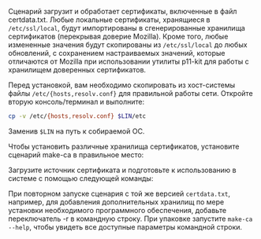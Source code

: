 <pkg :name="'make-ca'" instsize showsbu2></pkg>

Сценарий загрузит и обработает сертификаты, включенные в файл certdata.txt. Любые локальные сертификаты, хранящиеся в `/etc/ssl/local`, будут импортированы в сгенерированные хранилища сертификатов (перекрывая доверие Mozilla). Кроме того, любые измененные значения будут скопированы из `/etc/ssl/local` до любых обновлений, с сохранением настраиваемых значений, которые отличаются от Mozilla при использовании утилиты p11-kit для работы с хранилищем доверенных сертификатов.

Перед установкой, вам необходимо скопировать из хост-системы файлы `/etc/{hosts,resolv.conf}` для правильной работы сети. Откройте вторую консоль/терминал и выполните:

```bash
cp -v /etc/{hosts,resolv.conf} $LIN/etc
```

Заменив `$LIN` на путь к собираемой ОС.

Чтобы установить различные хранилища сертификатов, установите сценарий make-ca в правильное место:

<package-script :package="'make-ca'" :type="'install'"></package-script>

Загрузите источник сертификата и подготовьте к использованию в системе с помощью следующей команды:

<package-script :package="'make-ca'" :type="'postinstall'"></package-script>

При повторном запуске сценария с той же версией `certdata.txt`, например, для добавления дополнительных хранилищ по мере установки необходимого программного обеспечения, добавьте переключатель -r в командную строку. При упаковке запустите `make-ca --help`, чтобы увидеть все доступные параметры командной строки.

<script>
	new Vue({ el: '#main' })
</script>
